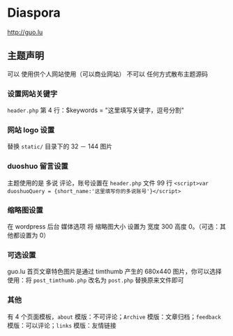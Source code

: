 # Diaspora
http://guo.lu

## 主题声明
可以 使用供个人网站使用（可以商业网站）
不可以 任何方式散布主题源码

### 设置网站关键字
`header.php` 第 4 行：$keywords = "这里填写关键字，逗号分割"

### 网站 logo 设置
替换 `static/` 目录下的 32 － 144 图片

### duoshuo 留言设置
主题使用的是 多说 评论，账号设置在 `header.php`  文件 99 行
`<script>var duoshuoQuery = {short_name:'这里填写你的多说账号'}</script>`

### 缩略图设置
在 wordpress 后台 媒体选项 将 缩略图大小 设置为 宽度 300 高度 0。（可选：其他都设置为 0）

### 可选设置
guo.lu 首页文章特色图片是通过 timthumb 产生的 680x440 图片，你可以选择使用：将 `post_timthumb.php` 改名为 `post.php` 替换原来文件即可

### 其他
有 4 个页面模板，`about` 模版：不可评论；`Archive` 模版：文章归档；`feedback` 模版：可以评论；`links` 模版：友情链接
